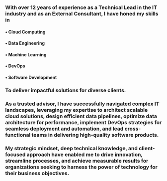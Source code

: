 ### With over 12 years of experience as a Technical Lead in the IT industry and as an External Consultant, I have honed my skills in 
#### • Cloud Computing
#### • Data Engineering
#### • Machine Learning
#### • DevOps
#### • Software Development
### To deliver impactful solutions for diverse clients.

### As a trusted advisor, I have successfully navigated complex IT landscapes, leveraging my expertise to architect scalable cloud solutions, design efficient data pipelines, optimize data architecture for performance, implement DevOps strategies for seamless deployment and automation, and lead cross-functional teams in delivering high-quality software products.

### My strategic mindset, deep technical knowledge, and client-focused approach have enabled me to drive innovation, streamline processes, and achieve measurable results for organizations seeking to harness the power of technology for their business objectives.
